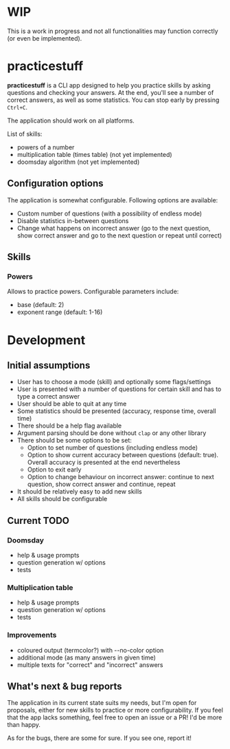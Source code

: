 # WIP

This is a work in progress and not all functionalities may function correctly (or even be implemented).

# practicestuff

**practicestuff** is a CLI app designed to help you practice skills by asking questions and checking your answers. At the end, you'll see a number of correct answers, as well as some statistics. You can stop early by pressing `Ctrl+C`.

The application should work on all platforms.

List of skills:

- powers of a number
- multiplication table (times table) (not yet implemented)
- doomsday algorithm (not yet implemented)

## Configuration options

The application is somewhat configurable. Following options are available:

- Custom number of questions (with a possibility of endless mode)
- Disable statistics in-between questions
- Change what happens on incorrect answer (go to the next question, show correct answer and go to the next question or repeat until correct)

## Skills

### Powers

Allows to practice powers. Configurable parameters include:

- base (default: 2)
- exponent range (default: 1-16)

# Development

## Initial assumptions

- User has to choose a mode (skill) and optionally some flags/settings
- User is presented with a number of questions for certain skill and has to type a correct answer
- User should be able to quit at any time
- Some statistics should be presented (accuracy, response time, overall time)
- There should be a help flag available
- Argument parsing should be done without `clap` or any other library
- There should be some options to be set:
    - Option to set number of questions (including endless mode)
    - Option to show current accuracy between questions (default: true). Overall accuracy is presented at the end nevertheless
    - Option to exit early
    - Option to change behaviour on incorrect answer: continue to next question, show correct answer and continue, repeat
- It should be relatively easy to add new skills
- All skills should be configurable

## Current TODO

### Doomsday

- help & usage prompts
- question generation w/ options
- tests

### Multiplication table

- help & usage prompts
- question generation w/ options
- tests

### Improvements

- coloured output (termcolor?) with --no-color option
- additional mode (as many answers in given time)
- multiple texts for "correct" and "incorrect" answers

## What's next & bug reports

The application in its current state suits my needs, but I'm open for proposals, either for new skills to practice or more configurability. If you feel that the app lacks something, feel free to open an issue or a PR! I'd be more than happy.

As for the bugs, there are some for sure. If you see one, report it!
